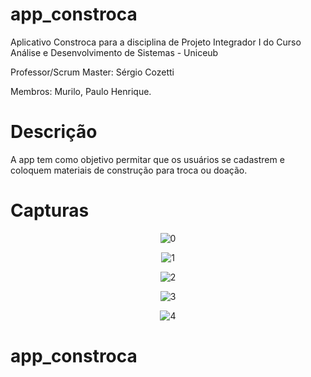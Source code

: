 # app_constroca

Aplicativo Constroca para a disciplina de Projeto Integrador I do Curso Análise e Desenvolvimento de Sistemas - Uniceub

Professor/Scrum Master: Sérgio Cozetti

Membros: Murilo, Paulo Henrique.


# Descrição

A app tem como objetivo permitar que os usuários se cadastrem e coloquem materiais de construção para troca ou doação.


# Capturas


<p align="center">
<img alt="0" src="http://www.someletras.com.br/paulo/gifs/0.gif" />
</p>
<p align="center">
<img alt="1" src="http://www.someletras.com.br/paulo/gifs/1.gif" />
</p>
<p align="center">
<img alt="2" src="http://www.someletras.com.br/paulo/gifs/2.gif" />
</p>
<p align="center">
<img alt="3" src="http://www.someletras.com.br/paulo/gifs/3.gif" />
</p>
<p align="center">
<img alt="4" src="http://www.someletras.com.br/paulo/gifs/4.gif" />
</p>


# app_constroca 



